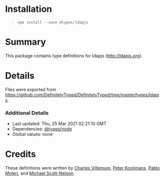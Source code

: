 # Installation
> `npm install --save @types/ldapjs`

# Summary
This package contains type definitions for ldapjs (http://ldapjs.org).

# Details
Files were exported from https://github.com/DefinitelyTyped/DefinitelyTyped/tree/master/types/ldapjs.

### Additional Details
 * Last updated: Thu, 25 Mar 2021 02:21:10 GMT
 * Dependencies: [@types/node](https://npmjs.com/package/@types/node)
 * Global values: none

# Credits
These definitions were written by [Charles Villemure](https://github.com/cvillemure), [Peter Kooijmans](https://github.com/peterkooijmans), [Pablo Moleri](https://github.com/pmoleri), and [Michael Scott-Nelson](https://github.com/mscottnelson).
